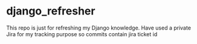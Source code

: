 # django_refresher

This repo is just for refreshing my Django knowledge.
Have used a private Jira for my tracking purpose so commits contain jira ticket id
